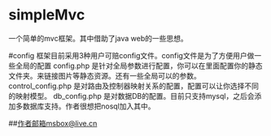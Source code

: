 # simpleMvc
一个简单的mvc框架。其中借助了java web的一些思想。

#config
框架目前采用3种用户可赔config文件。config文件是为了方便用户做一些全局的配置
config.php 是针对全局参数进行配置，你可以在里面配置你的静态文件夹。来链接图片等静态资源。还有一些全局可以的参数。
control_config.php 是对路由及控制器映射关系的配置，配置可以让你选择不同的映射模型。
db_config.php 是对数据DB的配置。目前只支持mysql，之后会添加多数据库支持。作者很想把nosql加入其中。

##作者邮箱msbox@live.cn
